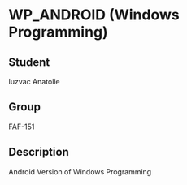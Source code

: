 # WP_ANDROID (Windows Programming)
## Student 
Iuzvac Anatolie

## Group 
FAF-151

## Description
Android Version of Windows Programming
